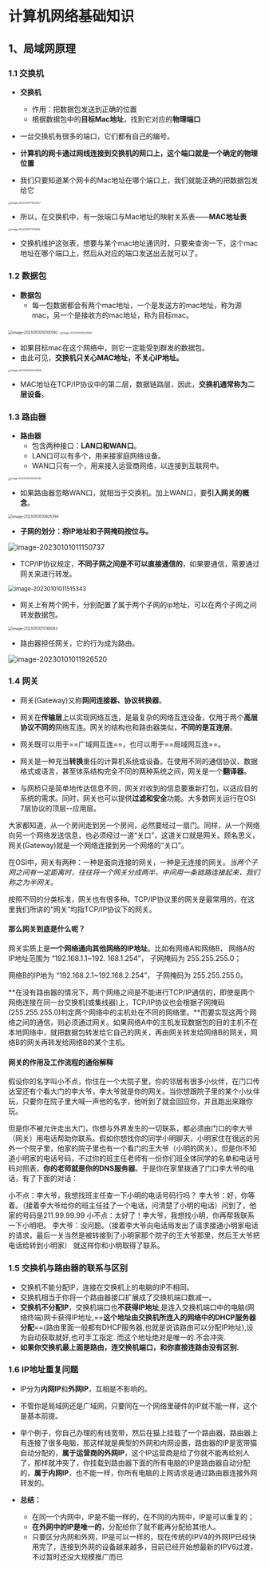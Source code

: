 # 计算机网络基础知识



## 1、局域网原理

### 1.1 交换机

- **交换机**
    - 作用：把数据包发送到正确的位置
    - 根据数据包中的**目标Mac地址**，找到它对应的**物理端口**
- 一台交换机有很多的端口，它们都有自己的编号。
- **计算机的网卡通过网线连接到交换机的网口上，这个端口就是一个确定的物理位置**

- 我们只要知道某个网卡的Mac地址在哪个端口上，我们就能正确的把数据包发给它

<img src="assets/image-20221231171533327.png" alt="image-20221231171533327" style="zoom: 33%;" />

- 所以，在交换机中，有一张端口与Mac地址的映射关系表——**MAC地址表**

<img src="assets/image-20221231171710869.png" alt="image-20221231171710869" style="zoom:33%;" />

- 交换机维护这张表，想要与某个mac地址通讯时，只要来查询一下，这个mac地址在哪个端口上，然后从对应的端口发送出去就可以了。



### 1.2 数据包

- **数据包**
    - 每一包数据都会有两个mac地址，一个是发送方的mac地址，称为源mac，另一个是接收方的mac地址，称为目标mac。

<img src="assets/image-20230101010100592.png" alt="image-20230101010100592" style="zoom:50%;" />

<img src="assets/image-20230101010210622.png" alt="image-20230101010210622" style="zoom: 33%;" />

- 如果目标mac在这个网络中，则它一定能受到群发的数据包。
- 由此可见，**交换机只关心MAC地址，不关心IP地址。**

<img src="assets/image-20230101010434606.png" alt="image-20230101010434606" style="zoom: 33%;" />

- MAC地址在TCP/IP协议中的第二层，数据链路层，因此，**交换机通常称为二层设备**。



### 1.3 路由器

- **路由器**
    - 包含两种接口：**LAN口和WAN口**。
    - LAN口可以有多个，用来接家庭网络设备。
    - WAN口只有一个，用来接入运营商网络，以连接到互联网中。

<img src="assets/image-20230101010825082.png" alt="image-20230101010825082" style="zoom:33%;" />

- 如果路由器忽略WAN口，就相当于交换机。加上WAN口，要**引入网关的概念**。

<img src="assets/image-20230101010925394.png" alt="image-20230101010925394" style="zoom: 50%;" />

- **子网的划分：将IP地址和子网掩码按位与。**

![image-20230101011150737](assets/image-20230101011150737.png)

- TCP/IP协议规定，**不同子网之间是不可以直接通信的**，如果要通信，需要通过网关来进行转发。

<img src="assets/image-20230101011515343.png" alt="image-20230101011515343" style="zoom: 80%;" />

- 网关上有两个网卡，分别配置了属于两个子网的ip地址，可以在两个子网之间转发数据包。

<img src="assets/image-20230101011748083.png" alt="image-20230101011748083" style="zoom: 50%;" />

- 路由器担任网关，它的行为成为路由。

![image-20230101011926520](assets/image-20230101011926520.png)



### 1.4 网关

- 网关(Gateway)又称**网间连接器、协议转换器**。

- 网关在**传输层**上以实现网络互连，是最复杂的网络互连设备，仅用于两个**高层协议不同的**网络互连。网关的结构也和路由器类似，**不同的是互连层**。

- 网关既可以用于==广域网互连==，也可以用于==局域网互连==。 

- 网关是一种充当**转换**重任的计算机系统或设备。在使用不同的通信协议、数据格式或语言，甚至体系结构完全不同的两种系统之间，网关是一个**翻译器**。

- 与网桥只是简单地传达信息不同，网关对收到的信息要重新打包，以适应目的系统的需求。同时，网关也可以提供**过滤和安全**功能。大多数网关运行在OSI 7层协议的顶层--应用层。



大家都知道，从一个房间走到另一个房间，必然要经过一扇门。同样，从一个网络向另一个网络发送信息，也必须经过一道“关口”，这道关口就是网关。顾名思义，网关(Gateway)就是一个网络连接到另一个网络的“关口”。



在OSI中，网关有两种：一种是面向连接的网关，一种是无连接的网关。*当两个子网之间有一定距离时，往往将一个网关分成两半，中间用一条链路连接起来，我们称之为半网关。*

按照不同的分类标准，网关也有很多种。TCP/IP协议里的网关是最常用的，在这里我们所讲的“网关”均指TCP/IP协议下的网关。



#### 那么网关到底是什么呢？

网关实质上是**一个网络通向其他网络的IP地址**。比如有网络A和网络B，
网络A的IP地址范围为
“192.168.1.1~192. 168.1.254”，
子网掩码为
255.255.255.0；


网络B的IP地为
“192.168.2.1~192.168.2.254”，
子网掩码为
255.255.255.0。

**在没有路由器的情况下，两个网络之间是不能进行TCP/IP通信的，即使是两个网络连接在同一台交换机(或集线器)上，TCP/IP协议也会根据子网掩码(255.255.255.0)判定两个网络中的主机处在不同的网络里。**而要实现这两个网络之间的通信，则必须通过网关。如果网络A中的主机发现数据包的目的主机不在本地网络中，就把数据包转发给它自己的网关，再由网关转发给网络B的网关，网络B的网关再转发给网络B的某个主机。



#### 网关的作用及工作流程的通俗解释

​		假设你的名字叫小不点，你住在一个大院子里，你的邻居有很多小伙伴，在门口传达室还有个看大门的李大爷，李大爷就是你的网关。当你想跟院子里的某个小伙伴玩，只要你在院子里大喊一声他的名字，他听到了就会回应你，并且跑出来跟你玩。

​		但是你不被允许走出大门，你想与外界发生的一切联系，都必须由门口的李大爷（网关）用电话帮助你联系。假如你想找你的同学小明聊天，小明家住在很远的另外一个院子里，他家的院子里也有一个看门的王大爷（小明的网关）。但是你不知道小明家的电话号码，不过你的班主任老师有一份你们班全体同学的名单和电话号码对照表，**你的老师就是你的DNS服务器**。于是你在家里拨通了门口李大爷的电话，有了下面的对话：

小不点：李大爷，我想找班主任查一下小明的电话号码行吗？
李大爷：好，你等着。（接着李大爷给你的班主任挂了一个电话，问清楚了小明的电话）问到了，他家的号码是211.99.99.99
小不点：太好了！李大爷，我想找小明，你再帮我联系一下小明吧。
李大爷：没问题。（接着李大爷向电话局发出了请求接通小明家电话的请求，最后一关当然是被转接到了小明家那个院子的王大爷那里，然后王大爷把电话给转到小明家）
就这样你和小明取得了联系。





### 1.5 交换机与路由器的联系与区别

- 交换机不能分配IP，连接在交换机上的电脑的IP不相同。
- 交换机相当于你将一个路由器接口扩展成了交换机端口数减一。
- **交换机不分配IP**，交换机端口也**不获得IP地址**,是连入交换机端口中的电脑(网络终端)网卡获得IP地址,==**这个地址由交换机所连入的网络中的DHCP服务器分配**==(路由里面一般都有DHCP服务器,也就是说该路由可以分配IP地址),设为自动获取就好,也可手工指定. 而这个地址绝对是唯一的.不会冲突. 
- **如果你交换机最上面是路由，连交换机端口，和你直接连路由没有区别.**





### 1.6 IP地址重复问题

- IP分为**内网IP**和**外网IP**，互相是不影响的。
- 不管你是局域网还是广域网，只要同在一个网络里硬件的IP就不能一样，这个是基本前提。
- 举个例子，你自己办理的有线宽带，然后在猫上挂载了一个路由器，路由器上有连接了很多电脑，那这样就是典型的外网和内网设置，路由器的IP是宽带猫自动分配的，**属于运营商的外网IP**，这个IP运营商是给了你就不能再给别人了，那样就冲突了，你挂载到路由器下面的所有电脑的IP是路由器自动分配的，**属于内网IP**，也不能一样，你所有电脑的上网请求是通过路由器连接外网转发的。



- **总结：**
    - 在同一个内网中，IP是不能一样的，在不同的内网中，IP是可以重复的；
    - **在外网中的IP是唯一的**，分配给你了就不能再分配给其他人。
    - 只要区分内网和外网，IP是可以一样的，现在传统的IPV4的外网IP已经快用完了，连接到外网的设备越来越多，目前已经开始想最新的IPV6过渡，不过暂时还没大规模推广而已







